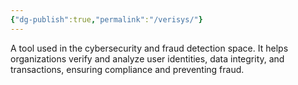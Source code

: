 ```yaml
---
{"dg-publish":true,"permalink":"/verisys/"}
---
```


A tool used in the cybersecurity and fraud detection space. It helps organizations verify and analyze user identities, data integrity, and transactions, ensuring compliance and preventing fraud.